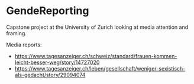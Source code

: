 # GendeReporting
Capstone project at the University of Zurich looking at media attention and framing.

Media reports:
- https://www.tagesanzeiger.ch/schweiz/standard/frauen-kommen-leicht-besser-weg/story/14727020
- https://www.tagesanzeiger.ch/leben/gesellschaft/weniger-sexistisch-als-gedacht/story/29094074
